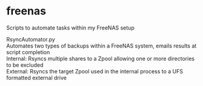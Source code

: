 # freenas
Scripts to automate tasks within my FreeNAS setup

RsyncAutomator.py   
  Automates two types of backups within a FreeNAS system, emails results at script completion                
    Internal: Rsyncs multiple shares to a Zpool allowing one or more directories to be excluded           
    External: Rsyncs the target Zpool used in the internal process to a UFS formatted external drive       

